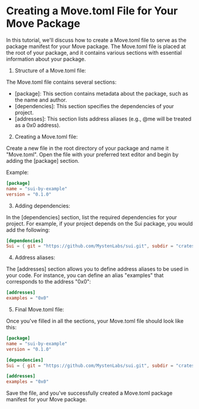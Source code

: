 # Creating a Move.toml File for Your Move Package

In this tutorial, we'll discuss how to create a Move.toml file to serve as the package manifest for your Move package. The Move.toml file is placed at the root of your package, and it contains various sections with essential information about your package.

1. Structure of a Move.toml file:

The Move.toml file contains several sections:

- [package]: This section contains metadata about the package, such as the name and author.
- [dependencies]: This section specifies the dependencies of your project.
- [addresses]: This section lists address aliases (e.g., @me will be treated as a 0x0 address).

2. Creating a Move.toml file:

Create a new file in the root directory of your package and name it "Move.toml". Open the file with your preferred text editor and begin by adding the [package] section.

Example:

```toml
[package]
name = "sui-by-example"
version = "0.1.0"
```

3. Adding dependencies:

In the [dependencies] section, list the required dependencies for your project. For example, if your project depends on the Sui package, you would add the following:

```toml
[dependencies]
Sui = { git = "https://github.com/MystenLabs/sui.git", subdir = "crates/sui-framework/packages/sui-framework", rev = "main" }
```

4. Address aliases:

The [addresses] section allows you to define address aliases to be used in your code. For instance, you can define an alias "examples" that corresponds to the address "0x0":

```toml
[addresses]
examples = "0x0"
```

5. Final Move.toml file:

Once you've filled in all the sections, your Move.toml file should look like this:

```toml
[package]
name = "sui-by-example"
version = "0.1.0"

[dependencies]
Sui = { git = "https://github.com/MystenLabs/sui.git", subdir = "crates/sui-framework/packages/sui-framework", rev = "main" }

[addresses]
examples = "0x0"
```

Save the file, and you've successfully created a Move.toml package manifest for your Move package.

